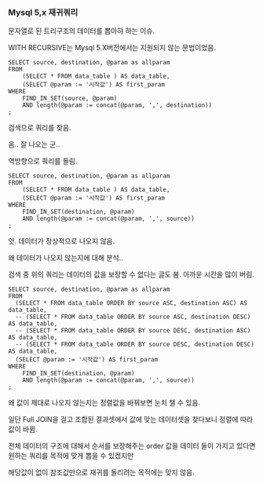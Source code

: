 
### Mysql 5,x 재귀쿼리

문자열로 된 트리구조의 데이터를 뽑아햐 하는 이슈.

WITH RECURSIVE는 Mysql 5.X버전에서는 지원되지 않는 문법이었음.

```
SELECT source, destination, @param as allparam
FROM
	(SELECT * FROM data_table ) AS data_table,
	(SELECT @param := '시작값') AS first_param
WHERE
	FIND_IN_SET(source, @param)
	AND length(@param := concat(@param, ',', destination))
;
```

검색으로 쿼리를 찾음.

음.. 잘 나오는 군..

역방향으로 쿼리를 돌림.

```
SELECT source, destination, @param as allparam
FROM
	(SELECT * FROM data_table ) AS data_table,
	(SELECT @param := '시작값') AS first_param
WHERE
	FIND_IN_SET(destination, @param)
	AND length(@param := concat(@param, ',', source))
;
```

앗. 데이터가 정상적으로 나오지 않음.

왜 데이터가 나오지 않는지에 대해 분석.. 

검색 중 위의 쿼리는 데이터의 값을 보장할 수 없다는 글도 봄. 아까운 시간을 많이 버림.

```
SELECT source, destination, @param as allparam
FROM
  (SELECT * FROM data_table ORDER BY source ASC, destination ASC) AS data_table,
  -- (SELECT * FROM data_table ORDER BY source ASC, destination DESC) AS data_table,
  -- (SELECT * FROM data_table ORDER BY source DESC, destination ASC) AS data_table,
  -- (SELECT * FROM data_table ORDER BY source DESC, destination DESC) AS data_table,
  (SELECT @param := '시작값') AS first_param
WHERE
	FIND_IN_SET(destination, @param)
	AND length(@param := concat(@param, ',', source))
;
```

왜 값이 제대로 나오지 않는지는 정렬값을 바꿔보면 눈치 챌 수 있음.

일단 Full JOIN을 걸고 조합된 결과셋에서 값에 맞는 데이터셋을 찾다보니 정렬에 따라 값이 바뀜.

전체 데이터의 구조에 대해서 순서를 보장해주는 order 값을 데이터 들이 가지고 있다면 원하는 쿼리를 목적에 맞게 뽑을 수 있겠지만 

해당값이 없이 참조값만으로 재귀를 돌리려는 목적에는 맞지 않음.





